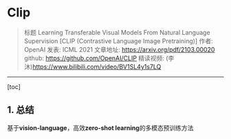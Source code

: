 # Clip
> 标题 Learning Transferable Visual Models From Natural Language Supervision
> [CLIP (Contrastive Language Image Pretraining)]
> 作者: OpenAI
> 发表: ICML 2021
> 文章地址: https://arxiv.org/pdf/2103.00020
> github: https://github.com/OpenAI/CLIP
> 精读视频: (李沐)https://www.bilibili.com/video/BV1SL4y1s7LQ
---
[toc]
## 1. 总结
基于**vision-language**，高效**zero-shot learning**的多模态预训练方法